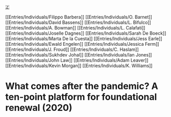 [🇿](zotero://select/library/items/6DN4GJXZ)

[[Entries/Individuals/Filippo Barbera]] [[Entries/Individuals/O. Barnet]] [[Entries/Individuals/David Bassens]] [[Entries/Individuals/L. Bifulco]] [[Entries/Individuals/A. Bowman]] [[Entries/Individuals/L. Calafati]] [[Entries/Individuals/Joselle Dagnes]] [[Entries/Individuals/Sarah De Boeck]] [[Entries/Individuals/Marta De la Cuesta]] [[Entries/Individuals/Jess Earle]] [[Entries/Individuals/Ewald Engelen]] [[Entries/Individuals/Jessica Ferm]] [[Entries/Individuals/J. Froud]] [[Entries/Individuals/C. Haslam]] [[Entries/Individuals/Sukhdev Johal]] [[Entries/Individuals/Ian Jones]] [[Entries/Individuals/John Law]] [[Entries/Individuals/Adam Leaver]] [[Entries/Individuals/Kevin Morgan]] [[Entries/Individuals/K. Williams]] 
# What comes after the pandemic? A ten-point platform for foundational renewal (2020)

